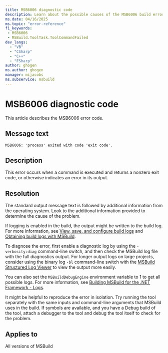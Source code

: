 ```yaml
---
title: MSB6006 diagnostic code
description: Learn about the possible causes of the MSB6006 build error and get troubleshooting tips.
ms.date: 04/16/2025
ms.topic: "error-reference"
f1_keywords:
 - MSB6006
 - MSBuild.ToolTask.ToolCommandFailed
dev_langs:
  - "VB"
  - "CSharp"
  - "C++"
  - "FSharp"
author: ghogen
ms.author: ghogen
manager: mijacobs
ms.subservice: msbuild
---
```

# MSB6006 diagnostic code

<!-- :::ErrorDefinitionDescription::: -->
<!-- :::editable-content name="introDescription"::: -->
This article describes the MSB6006 error code.
<!-- :::editable-content-end::: -->

## Message text

`MSB6006: 'process' exited with code 'exit code'.`

<!-- :::editable-content name="postOutputDescription"::: -->
## Description

This error occurs when a command is executed and returns a nonzero exit code, or otherwise indicates an error in its output.

## Resolution

The standard output message text is followed by additional information from the operating system. Look to the additional information provided to determine the cause of the problem.

If logging is enabled in the build, the output might be written to the build log. For more information, see [View, save, and configure build logs](../../ide/how-to-view-save-and-configure-build-log-files.md) and [Obtaining build logs with MSBuild](../obtaining-build-logs-with-msbuild.md).

To diagnose the error, first enable a diagnostic log by using the `-verbosity:diag` command-line switch, and then check the MSBuild log file with the full diagnostics output. For longer output logs on large projects, consider using the binary log `-bl` command-line switch with the [MSBuild Structured Log Viewer](https://msbuildlog.com/) to view the output more easily. 

You can also set the `MSBuildDebugEngine` environment variable to 1 to get all possible logs. For more information, see [Building MSBuild for the .NET Framework - Logs](https://github.com/dotnet/msbuild/blob/main/documentation/wiki/Building-Testing-and-Debugging-on-Full-Framework-MSBuild.md#logs).

It might be helpful to reproduce the error in isolation. Try running the tool separately with the same inputs and command-line arguments that MSBuild uses in the build. If symbols are available, and you have a Debug build of the tool, attach a debugger to the tool and debug the tool itself to check for the problem.
<!-- :::editable-content-end::: -->
<!-- :::ErrorDefinitionDescription-end::: -->

## Applies to

All versions of MSBuild